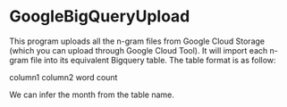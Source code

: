 # GoogleBigQueryUpload

This program uploads all the n-gram files from Google Cloud Storage (which you can upload through Google Cloud Tool). It will import
each n-gram file into its equivalent Bigquery table. The table format is as follow:

column1 column2
word count

We can infer the month from the table name.
